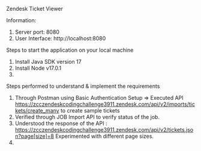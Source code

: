 Zendesk Ticket Viewer

Information:
1. Server port: 8080
2. User Interface: http://localhost:8080

Steps to start the application on your local machine
1. Install Java SDK version 17
2. Install Node v17.0.1
3. 


Steps performed to understand & implement the requirements
1. Through Postman using Basic Authentication Setup => Executed API https://zcczendeskcodingchallenge3911.zendesk.com/api/v2/imports/tickets/create_many to create sample tickets
2. Verified through JOB Import API to verify status of the job.
3. Understood the response of the API : https://zcczendeskcodingchallenge3911.zendesk.com/api/v2/tickets.json?page[size]=8 Experimented with different page sizes.
4. 